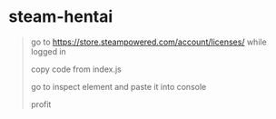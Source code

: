 # steam-hentai
> go to https://store.steampowered.com/account/licenses/ while logged in
>
> copy code from index.js
> 
> go to inspect element and paste it into console
> 
> profit
